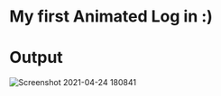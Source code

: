 
# My first Animated Log in :)
 # Output
 ![Screenshot 2021-04-24 180841](https://user-images.githubusercontent.com/80704109/115959918-17b5d700-a528-11eb-9cff-0b55378a6156.png)

